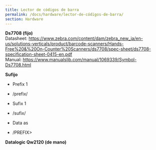 ```yaml
---
title: Lector de códigos de barra
permalink: /docs/hardware/lector-de-códigos-de-barra/
section: Hardware
---
```


**Ds7708 (fijo)**<br>
Datasheet: <https://www.zebra.com/content/dam/zebra_new_ia/en-us/solutions-verticals/product/barcode-scanners/Hands-Free%20&%20On-Counter%20Scanners/ds7708/spec-sheet/ds7708-specification-sheet-0415-en.pdf><br>
Manual: <https://www.manualslib.com/manual/1069339/Symbol-Ds7708.html>

**Sufijo**<br>

- Prefix 1<br>

- /prefix/<br>

- Sufix 1<br>

- /sufix/<br>

- Data as<br>

- /PREFIX>

**Datalogic Qw2120 (de mano)**
